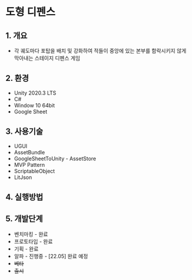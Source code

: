 # 도형 디펜스
## 1. 개요
+ 각 궤도마다 포탑을 배치 및 강화하여 적들이 중앙에 있는 본부를 함락시키지 않게 막아내는 스테이지 디펜스 게임
## 2. 환경
+ Unity 2020.3 LTS
+ C#
+ Window 10 64bit
+ Google Sheet 
## 3. 사용기술
+ UGUI
+ AssetBundle
+ GoogleSheetToUnity - AssetStore
+ MVP Pattern
+ ScriptableObject
+ LitJson
## 4. 실행방법
## 5. 개발단계
+ 벤치마킹 - 완료
+ 프로토타입 - 완료
+ 기획 - 완료
+ 알파 - 진행중 - [22.05] 완료 예정
+ ~~베타~~
+ ~~출시~~


